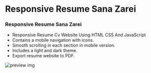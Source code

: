 # Responsive Resume Sana Zarei
### Responsive Resume Sana Zarei

- Responsive Resume Cv Website Using HTML CSS And JavaScript
- Contains a mobile navigation with icons.
- Smooth scrolling in each section in mobile version.
- Includes a light and dark theme.
- Export resume website to PDF.

![preview img](/ScreenShot1)
